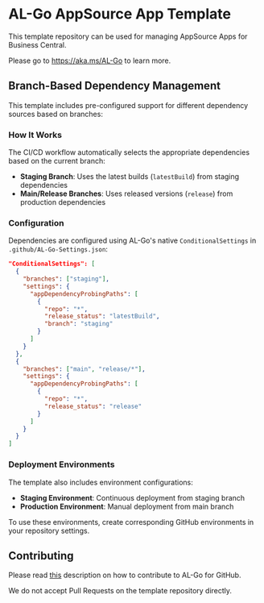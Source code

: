 # AL-Go AppSource App Template

This template repository can be used for managing AppSource Apps for Business Central.

Please go to https://aka.ms/AL-Go to learn more.

## Branch-Based Dependency Management

This template includes pre-configured support for different dependency sources based on branches:

### How It Works

The CI/CD workflow automatically selects the appropriate dependencies based on the current branch:

- **Staging Branch**: Uses the latest builds (`latestBuild`) from staging dependencies
- **Main/Release Branches**: Uses released versions (`release`) from production dependencies

### Configuration

Dependencies are configured using AL-Go's native `ConditionalSettings` in `.github/AL-Go-Settings.json`:

```json
"ConditionalSettings": [
  {
    "branches": ["staging"],
    "settings": {
      "appDependencyProbingPaths": [
        {
          "repo": "*",
          "release_status": "latestBuild",
          "branch": "staging"
        }
      ]
    }
  },
  {
    "branches": ["main", "release/*"],
    "settings": {
      "appDependencyProbingPaths": [
        {
          "repo": "*",
          "release_status": "release"
        }
      ]
    }
  }
]
```

### Deployment Environments

The template also includes environment configurations:

- **Staging Environment**: Continuous deployment from staging branch
- **Production Environment**: Manual deployment from main branch

To use these environments, create corresponding GitHub environments in your repository settings.

## Contributing

Please read [this](https://github.com/microsoft/AL-Go/blob/main/Scenarios/Contribute.md) description on how to contribute to AL-Go for GitHub.

We do not accept Pull Requests on the template repository directly.
